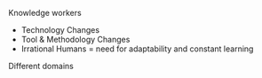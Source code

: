 


Knowledge workers

+ Technology Changes 
+ Tool & Methodology Changes
+ Irrational Humans
= need for adaptability and constant learning

Different domains



